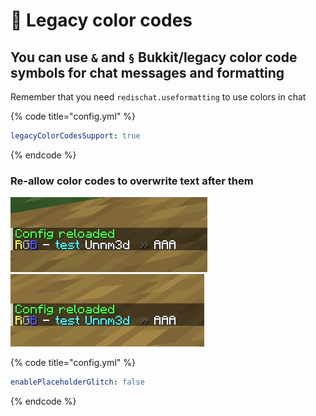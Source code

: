 # 🧭 Legacy color codes

## You can use  `&`  and  `§`  Bukkit/legacy color code symbols for chat messages and formatting

Remember that you need `redischat.useformatting` to use colors in chat

{% code title="config.yml" %}
```yaml
legacyColorCodesSupport: true
```
{% endcode %}

### Re-allow color codes to overwrite text after them

![](<../.gitbook/assets/image (1) (1) (1) (1) (1).png>)![](<../.gitbook/assets/image (3) (1).png>)

{% code title="config.yml" %}
```yaml
enablePlaceholderGlitch: false
```
{% endcode %}

